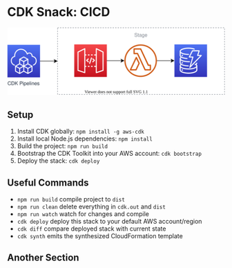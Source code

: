 # CDK Snack: CICD

![Architecture Diagram](/architecture.svg)

## Setup

  1. Install CDK globally: `npm install -g aws-cdk`
  1. Install local Node.js dependencies: `npm install`
  1. Build the project: `npm run build`
  1. Bootstrap the CDK Toolkit into your AWS account: `cdk bootstrap`
  1. Deploy the stack: `cdk deploy`

## Useful Commands

  * `npm run build` compile project to `dist`
  * `npm run clean` delete everything in `cdk.out` and `dist`
  * `npm run watch` watch for changes and compile
  * `cdk deploy` deploy this stack to your default AWS account/region
  * `cdk diff` compare deployed stack with current state
  * `cdk synth` emits the synthesized CloudFormation template

## Another Section
